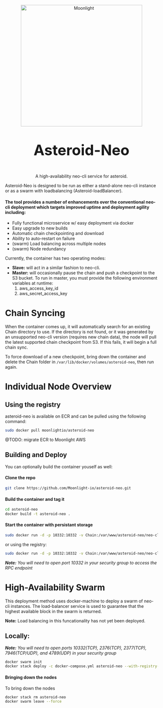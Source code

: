 <p align="center">
  <img 
    src="https://assets.moonlight.io/vi/moonlight-logo-dark-800w.png" 
    width="400px"
    alt="Moonlight">
</p>


<p align="center" style="font-size: 48px;">
  <strong>Asteroid-Neo</strong>
</p>

<p align="center">
  A high-availability neo-cli service for asteroid.
</p>

Asteroid-Neo is designed to be run as either a stand-alone neo-cli instance or as a swarm with loadbalancing (Asteroid-loadBalancer).

#### The tool provides a number of enhancements over the conventional neo-cli deployment which targets improved uptime and deployment agility including:
- Fully functional microservice w/ easy deployment via docker
- Easy upgrade to new builds
- Automatic chain checkpointing and download
- Ability to auto-restart on failure
- (swarm) Load balancing across multiple nodes
- (swarm) Node redundancy

Currently, the container has two operating modes:
- <b>Slave:</b> will act in a similar fashion to neo-cli.
- <b>Master:</b> will occasionally pause the chain and push a checkpoint to the S3 bucket.  To run in master, you must provide the following environment variables at runtime:
   1. aws_access_key_id
   2. aws_secret_access_key

# Chain Syncing
When the container comes up, it will automatically search for an existing Chain directory to use.  If the directory is not found, or it was generated by an unsupported neo-cli version (requires new chain data), the node will pull the latest supported chain checkpoint  from S3.  If this fails, it will begin a full chain sync.

To force download of a new checkpoint, bring down the container and delete the Chain folder in `/var/lib/docker/volumes/asteroid-neo`, then run again.


# Individual Node Overview


## Using the registry
asteroid-neo is available on ECR and can be pulled using the following command:
```bash
sudo docker pull moonlightio/asteroid-neo
```

@TODO: migrate ECR to Moonlight AWS

## Building and Deploy
You can optionally build the container youself as well:

#### Clone the repo

```bash
git clone https://github.com/Moonlight-io/asteroid-neo.git
```
#### Build the container and tag it

```bash
cd asteroid-neo
docker build -t asteroid-neo .
```
#### Start the container with persistant storage

```bash
sudo docker run -d -p 10332:10332 -v Chain:/var/www/asteroid-neo/neo-cli/Chain asteroid-neo
```

or using the registry:

```bash
sudo docker run -d -p 10332:10332 -v Chain:/var/www/asteroid-neo/neo-cli/Chain moonlightio/asteroid-neo
```

<i><b>Note:</b> You will need to open port 10332 in your security group to access the RPC endpoint</i>

# High-Availability Swarm

This deployment method uses docker-machine to deploy a swarm of neo-cli instances.  The load-balancer service is used to guarantee that the highest available block in the swarm is returned.

<b>Note:</b> Load balancing in this funcationality has not yet been deployed.

## Locally:
<i><b>Note:</b> You will need to open ports 10332(TCP), 2376(TCP), 2377(TCP), 7946(TCP/UDP), and 4789(UDP) in your security group</i>

```bash
docker swarm init
docker stack deploy -c docker-compose.yml asteroid-neo --with-registry-auth
```

#### Bringing down the nodes

To bring down the nodes

```bash
docker stack rm asteroid-neo
docker swarm leave --force
```
